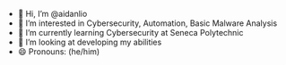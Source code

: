 - 👋 Hi, I’m @aidanlio
- 👀 I’m interested in Cybersecurity, Automation, Basic Malware Analysis
- 🌱 I’m currently learning Cybersecurity at Seneca Polytechnic
- 💞️ I’m looking at developing my abilities
- 😄 Pronouns: (he/him)

<!---
aidanlio/aidanlio is a ✨ special ✨ repository because its `README.md` (this file) appears on your GitHub profile.
You can click the Preview link to take a look at your changes.
--->
